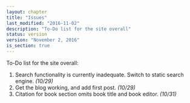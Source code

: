 ```yaml
---
layout: chapter
title: "Issues"
last_modified: "2016-11-02"
description: "To-Do list for the site overall"
status: version
version: "November 2, 2016"
is_section: true
---
```


To-Do list for the site overall:


1. Search functionality is currently inadequate. Switch to static search engine. *(10/29)*
1. Get the blog working, and add first post. *(10/29)*
1. Citation for book section omits book title and book editor. *(10/31)*